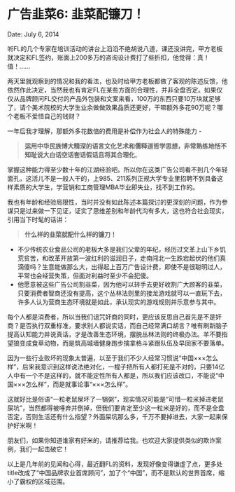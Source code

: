 # 广告韭菜6: 韭菜配镰刀！

Date: July 6, 2014

听FL的几个专家在培训活动的讲台上滔滔不绝胡说八道，课还没讲完，甲方老板就决定和FL签约，账面上200多万的咨询设计费打了些折扣，他觉得：真！值！……

两天里就观察到的情况和我的看法，也及时给甲方老板都做了客观的陈述反馈，他依然作此决定，当然我也有肯定FL在某些方面的合理性，并非全盘否定。如果仅仅从品牌顾问FL交付的产品外包装和文案来看，100万的东西只要10万块就足够了，请个美术院校的大学生业余做做效果品质还更好，干嘛额外多花90万呢？哪个老板不爱惜自己的钱财？

一年后我才理解，那额外多花数倍的费用是补偿作为社会人的特殊能力 -

> **运用中华民族博大精深的语言文化艺术和儒释道哲学思想，非常熟练地恬不知耻说大白话空话套话假话且将其合理化**。
> 

掌握这种能力得至少数十年的江湖经验吧。所以你在这类广告公司看不到几个年轻面孔，这活儿不是一般人干的，上985、211系列正规大学专业里招聘不到具备这样素质的大学生，学营销和工商管理MBA毕业即失业，找不到工作的。

我也有年龄和经验局限性，当时并没有如此陈述本篇探讨的更深刻的问题，作为参谋只是过来做一下见证，证实了思维差别和年龄代沟有多大，这也符合社会现实，引用当下时髦的话讲：

> **什么样的韭菜就配什么样的镰刀！**
> 

- 不少传统农业食品公司的老板大多是我们父辈的年纪，经历过文革上山下乡饥荒贫苦，和改革开放第一波红利的滋润日子，走南闯北一生跌宕起伏的他们真滴傻吗？生意能做那么大，出得起上百万广告设计费，即使不是很聪明过人，平常也会经营失策，但面对利益时至少不会犯傻。
- 他愿意被这些广告公司割韭菜，因为他可以转手去更好收割广大顾客的韭菜，只要消费者智商还没有提高，这个丛林法则里的接龙游戏就可以一直玩下去，许多人认为营商生态环境就是如此，承认现实的游戏规则并乐意参与其中。

每个人都是消费者，所以当我们诅咒奸商的同时，更应该反思自己首先是不是奸商？是否执行双重标准，要求别人都说实话，而自己经常满口胡言？唯有刷新脑子提高认知能力并说真话，才是改善生态环境，摆脱丛林法则的终极办法。羊不要指望狼变成食草动物，而是筑高城墙健身跑步擒拿格斗紧跟队伍及早回家不要落单。

因为一些行业败坏的现象太普遍，以至于我们不少人经常习惯说“中国×××怎么样”，后来我意识到这样说法绝对化，一棍子把所有人都打死是不对的，只要14亿人中有一个不是这样的，就不能定性所有人都是，所以我们应该改口，不能说“中国×××怎么样”，而是就事论事“×××怎么样”。

这就好比是俗语“一粒老鼠屎坏了一锅粥”，现实情况可能是“可惜一粒米掉进老鼠屎坑”，当然都得被唾弃并倒掉，但我们要肯定至少这一粒米是好的，而不是全盘否定，否则生活还有什么指望？外面屎坑那么多，千万不要掉进去，大家一起来保护好米啊！

朋友们，如果你知道谁家有好米的，请推荐给我。也欢迎大家提供类似的欺诈案例，我们一起击破它！

以上是几年前的见闻和心得，最近翻FL的资料，发现好像变得谦虚了点，更多处title改成了“中国品牌农业首席顾问”，加了个“中国”，而不是默认的世界首席，缩小了霸权的区域范围。

